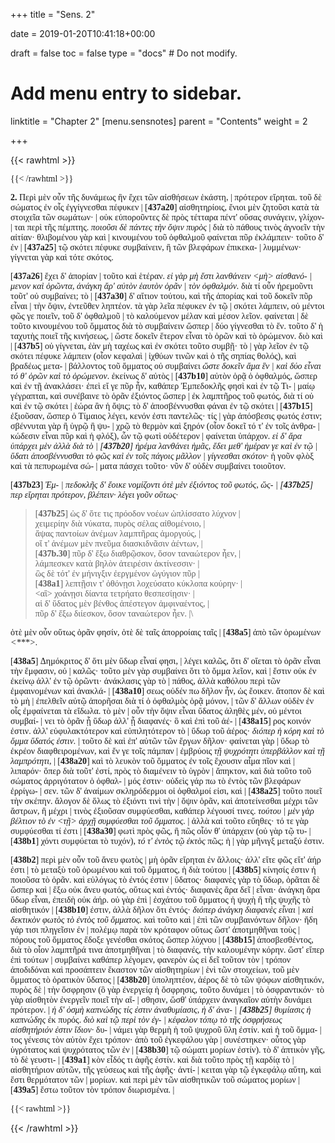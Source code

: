 +++
title = "Sens. 2"

date = 2019-01-20T10:41:18+00:00

draft = false
toc = false
type = "docs"  # Do not modify.

# Add menu entry to sidebar.
linktitle = "Chapter 2"
[menu.sensnotes]
  parent = "Contents"
  weight = 2

+++

{{< rawhtml >}}
  <div style="font-family: GFS-Neohellenic, Open-Sans;">
{{< /rawhtml >}}

**2.** Περὶ μὲν οὖν τῆς δυνάμεως ἣν ἔχει τῶν αἰσθήσεων ἑκάστη, |
πρότερον εἴρηται. τοῦ δὲ σώματος ἐν οἷς ἐγγίγνεσθαι πέφυκεν |
[**437a20**] αἰσθητηρίοις, ἔνιοι μὲν ζητοῦσι κατὰ τὰ στοιχεῖα τῶν σωμάτων· |
οὐκ εὐποροῦντες δὲ πρὸς τέτταρα πέντ' οὔσας συνάγειν, γλίχον- |
ται περὶ τῆς πέμπτης. <dfn data-info="ποιοῦσι δὲ τὴν ὄψιν πάντες πυρὸς β(Be P) : ποιοῦσι δὲ πάντες τὴν ὄψιν πυρὸς α">ποιοῦσι δὲ πάντες τὴν ὄψιν πυρὸς</dfn> |
διὰ τὸ πάθους τινὸς ἀγνοεῖν τὴν αἰτίαν· θλιβομένου γὰρ καὶ |
κινουμένου τοῦ ὀφθαλμοῦ φαίνεται πῦρ ἐκλάμπειν· τοῦτο δ' ἐν |
[**437a25**] τῷ σκότει πέφυκε συμβαίνειν, ἢ τῶν βλεφάρων ἐπικεκα- |
λυμμένων· γίγνεται γὰρ καὶ τότε σκότος.

[**437a26**]                      ἔχει δ' ἀπορίαν |
τοῦτο καὶ ἑτέραν. <dfn data-info="λανθάνειν αἰσθανόμενον : λανθάνειν αὑτὸν αἰσθανόμενον coni. Förster, cf. Alex(P) (16,8ff.) : λανθάνειν μὴ αἰσθανόμενον coni. Ross | ὁρῶντα ὁρώμενόν τι E Cc λ Guil. (uidentem uisibile quid) Siwek Bloch : ὁρῶντα U η Alex(P) Förster Ross : ὁρῶντα τὰ ὁρώμενα Ca V N v : ὁρῶντα ὁρῴη μὲν ἄντια β (Be P (sed γρ. ὁρώμένον τι in marg.)">εἰ γὰρ μὴ ἔστι λανθάνειν <μὴ> αἰσθανό- |
μενον καὶ ὁρῶντα, ἀνάγκη ἄρ' αὐτὸν ἑαυτὸν ὁρᾶν |
τὸν ὀφθαλμόν.</dfn> διὰ τί οὖν ἠρεμοῦντι τοῦτ' οὐ συμβαίνει; τὸ |
[**437a30**] δ' αἴτιον τούτου, καὶ τῆς ἀπορίας καὶ τοῦ δοκεῖν πῦρ εἶναι |
τὴν ὄψιν, ἐντεῦθεν ληπτέον. τὰ γὰρ λεῖα πέφυκεν ἐν τῷ |
σκότει λάμπειν, οὐ μέντοι φῶς γε ποιεῖν, τοῦ δ' ὀφθαλμοῦ |
τὸ καλούμενον μέλαν καὶ μέσον λεῖον. φαίνεται |
δὲ τοῦτο κινουμένου τοῦ ὄμματος διὰ τὸ συμβαίνειν ὥσπερ |
δύο γίγνεσθαι τὸ ἕν. τοῦτο δ' ἡ ταχυτὴς ποιεῖ τῆς κινήσεως, |
ὥστε δοκεῖν ἕτερον εἶναι τὸ ὁρῶν καὶ τὸ ὁρώμενον. διὸ καὶ |
[**437b5**] οὐ γίγνεται, ἐὰν μὴ ταχέως καὶ ἐν σκότει τοῦτο συμβῇ· τὸ |
γὰρ λεῖον ἐν τῷ σκότει πέφυκε λάμπειν (οἷον κεφαλαὶ |
ἰχθύων τινῶν καὶ ὁ τῆς σηπίας θολός), καὶ βραδέως μετα- |
βάλλοντος τοῦ ὄμματος οὐ συμβαίνει <dfn data-info="ὥστε δοκεῖν ἅμα ἓν καὶ δύο εἶναι τό ὁρῶν καὶ τὸ ὁρώμενον β(Be P Γ2) : ὥστε δοκεῖν ἅμα ἓν καὶ
δύο εἶναι τό θ’ ὁρῶν καὶ τὸ ὁρώμενον α">ὥστε δοκεῖν ἅμα ἓν |
καὶ δύο εἶναι τό θ' ὁρῶν καὶ τὸ ὁρώμενον</dfn>. ἐκείνως δ' αὐτὸς |
[**437b10**] αὑτὸν ὁρᾷ ὁ ὀφθαλμός, ὥσπερ καὶ ἐν τῇ ἀνακλάσει· ἐπεὶ
εἴ γε πῦρ ἦν, καθάπερ Ἐμπεδοκλῆς φησὶ καὶ ἐν τῷ Τι- |
μαίῳ γέγραπται, καὶ συνέβαινε τὸ ὁρᾶν ἐξιόντος ὥσπερ |
ἐκ λαμπτῆρος τοῦ φωτός, διὰ τί οὐ καὶ ἐν τῷ σκότει |
ἑώρα ἂν ἡ ὄψις; τὸ δ' ἀποσβέννυσθαι φάναι ἐν τῷ σκότει |
[**437b15**] ἐξιοῦσαν, ὥσπερ ὁ Τίμαιος λέγει, κενόν ἐστι παντελῶς· τίς |
γὰρ ἀπόσβεσις φωτός ἐστιν; σβέννυται γὰρ ἢ ὑγρῷ ἢ ψυ- |
χρῷ τὸ θερμὸν καὶ ξηρόν (οἷον δοκεῖ τό τ' ἐν τοῖς ἀνθρα- |
κώδεσιν εἶναι πῦρ καὶ ἡ φλόξ), ὧν τῷ φωτὶ οὐδέτερον |
φαίνεται ὑπάρχον. <dfn data-info="εἰ δ’ ἄρα ὑπάρχει μὲν ἀλλὰ διὰ τὸ ἠρέμα λανθάνει ἡμᾶς, ἔδει μεθ’ ἡμέραν τε ἐν τῷ ὕδατι ἀποσβέννυσθαι τὸ φῶς καὶ ἐν τοῖς πάγοις μᾶλλον γίγνεσθαι σκότον β(Be P) : εἰ δ’ ἄρα ὑπάρχει
μὲν ἀλλὰ διὰ τὸ ἠρέμα λανθάνει ἡμᾶς, ἔδει μεθ’ ἡμέραν τε καὶ ἐν τῷ ὕδατι ἀποσβέννυσθαι τὸ φῶς καὶ ἐν τοῖς πάγοις μᾶλλον γίγνεσθαι σκότον α">εἰ δ' ἄρα ὑπάρχει μὲν ἀλλὰ διὰ τὸ |
[**437b20**] ἠρέμα λανθάνει ἡμᾶς, ἔδει μεθ' ἡμέραν γε καὶ ἐν τῷ |
ὕδατι ἀποσβέννυσθαι τὸ φῶς καὶ ἐν τοῖς πάγοις μᾶλλον |
γίγνεσθαι σκότον·</dfn> ἡ γοῦν φλὸξ καὶ τὰ πεπυρωμένα σώ- |
ματα πάσχει τοῦτο· νῦν δ' οὐδὲν συμβαίνει τοιοῦτον.

[**437b23**] <dfn data-info="Ἐμπεδοκλῆς δ’ ἔοικε νομίζοντι τότε μὲν ἐξιόντος τοῦ φωτός, ὥσπερ εἴρηται πρότερον, βλέπειν· λέγει γοῦν β(Be P) : Ἐμπεδοκλῆς δ’ ἔοικε νομίζοντι τὸ μὲν ἐξιόντος τοῦ φωτός, ὥσπερ εἴρηται πρότερον, βλέπειν· λέγει γοῦν οὕτως E Cc  : Ἐμπεδοκλῆς δ’ ἔοικε νομίζοντι ὁτὲ μὲν ἐξιόντος τοῦ φωτός, ὥσπερ εἴρηται πρότερον, βλέπειν· λέγει γοῦν οὕτως γ edd.">Ἐμ- |
πεδοκλῆς δ' ἔοικε νομίζοντι ὁτὲ μὲν ἐξιόντος τοῦ φωτός, ὥς- |
[**437b25**] περ εἴρηται πρότερον, βλέπειν· λέγει γοῦν οὕτως·</dfn>

> [**437b25**] ὡς δ' ὅτε τις πρόοδον νοέων ὡπλίσσατο λύχνον |\
>    χειμερίην διὰ νύκατα, πυρὸς σέλας αἰθομένοιο, |\
>    ἅψας παντοίων ἀνέμων λαμπτῆρας ἀμοργούς, |\
>    οἵ τ' ἀνέμων μὲν πνεῦμα διασκιδνᾶσιν ἀέντων, |\
> [**437b.30**] πῦρ δ' ἔξω διαθρῷσκον, ὅσον ταναώτερον ἦεν, |\
>    λάμπεσκεν κατὰ βηλὸν ἀτειρέσιν ἀκτίνεσσιν· |\
>    ὣς δὲ τότ' ἐν μήνιγξιν ἐεργμένον ὠγύγιον πῦρ |\
> [**438a1**] λεπτῇσιν τ' ὀθόνῃσι λοχεύσατο κύκλοπα κούρην· |\
>    <αἳ> χοάνῃσι δίαντα τετρήατο θεσπεσίῃσιν· |\
>    αἱ δ' ὕδατος μὲν βένθος ἀπέστεγον ἀμφιναέντος, |\
>    πῦρ δ' ἔξω διίεσκον, ὅσον ταναώτερον ἦεν. |\

ὁτὲ μὲν οὖν οὕτως ὁρᾶν φησίν, ὁτὲ δὲ ταῖς ἀπορροίαις ταῖς |
[**438a5**] ἀπὸ τῶν ὁρωμένων <dfn data-info="post ὁρωμένων esse lacunam censet Bloch"><***>.</dfn>

[**438a5**] Δημόκριτος δ' ὅτι μὲν ὕδωρ εἶναί φησι, |
λέγει καλῶς, ὅτι δ' οἴεται τὸ ὁρᾶν εἶναι τὴν ἔμφασιν, οὐ |
καλῶς· τοῦτο μὲν γὰρ συμβαίνει ὅτι τὸ ὄμμα λεῖον, καὶ |
ἔστιν οὐκ ἐν ἐκείνῳ ἀλλ' ἐν τῷ ὁρῶντι· ἀνάκλασις γὰρ τὸ |
πάθος, ἀλλὰ καθόλου περὶ τῶν ἐμφαινομένων καὶ ἀνακλά- |
[**438a10**] σεως οὐδέν πω δῆλον ἦν, ὡς ἔοικεν. ἄτοπον δὲ καὶ τὸ μὴ |
ἐπελθεῖν αὐτῷ ἀπορῆσαι διὰ τί ὁ ὀφθαλμὸς ὁρᾷ μόνον, |
τῶν δ' ἄλλων οὐδὲν ἐν οἷς ἐμφαίνεται τὰ εἴδωλα. τὸ μὲν |
οὖν τὴν ὄψιν εἶναι ὕδατος ἀληθὲς μέν, οὐ μέντοι συμβαί- |
νει τὸ ὁρᾶν ᾗ ὕδωρ ἀλλ' ᾗ διαφανές· ὃ καὶ ἐπὶ τοῦ ἀέ- |
[**438a15**] ρος κοινόν ἐστιν. ἀλλ' εὐφυλακτότερον καὶ εὐπιλητότερον τὸ |
ὕδωρ τοῦ ἀέρος· <dfn data-info="διόπερ καὶ ἡ κόρη καὶ τὸ ὄμμα ὕδατός ἐστιν β(Be P) : διόπερ ἡ κόρη καὶ τὸ ὄμμα ὕδατός ἐστιν α">διόπερ ἡ κόρη καὶ τὸ ὄμμα ὕδατός ἐστιν.</dfn> |
τοῦτο δὲ καὶ ἐπ' αὐτῶν τῶν ἔργων δῆλον· φαίνεται γὰρ |
ὕδωρ τὸ ἐκρέον διαφθειρομένων, καὶ ἔν γε τοῖς πάμπαν |
ἐμβρύοις <dfn data-info="τῇ ψυχρότητι ὑπερβάλλον ἐστι καὶ τῇ λαμπρότητι β(Be P) : τῇ ψυχρότητι ὑπερβάλλον καὶ τῇ λαμπρότητι E Cc : τῇ ψυχρότητι καὶ τῇ λαμπρότητι ἐστι U : τῇ ψυχρότητι καὶ τῇ λαμπρότητι ὑπερβάλλον ἐστι γ : τῇ λαμπρότητι ὑπερβάλλον ἐστι καὶ τῇ στιλπνότητι λ : φησι τῇ τε ψυχρότητι καὶ τῇ λαμπρότητι ὑπερβαλλεῖν τὸ ἐν τοῖς ὀφθαλμοῖς ὑγρὸν Alex(C) (27.9-10)">τῇ ψυχρότητι ὑπερβάλλον καὶ τῇ λαμπρότητι,</dfn> |
[**438a20**] καὶ τὸ λευκὸν τοῦ ὄμματος ἐν τοῖς ἔχουσιν αἷμα πῖον καὶ |
λιπαρόν· ὅπερ διὰ τοῦτ' ἐστί, πρὸς τὸ διαμένειν τὸ ὑγρὸν |
ἄπηκτον, καὶ διὰ τοῦτο τοῦ σώματος ἀρριγότατον ὁ ὀφθαλ- |
μός ἐστιν· οὐδεὶς γάρ πω τὸ ἐντὸς τῶν βλεφάρων ἐρρίγω- |
σεν. τῶν δ' ἀναίμων σκληρόδερμοι οἱ ὀφθαλμοί εἰσι, καὶ |
[**438a25**] τοῦτο ποιεῖ τὴν σκέπην. ἄλογον δὲ ὅλως τὸ ἐξιόντι τινὶ τὴν |
ὄψιν ὁρᾶν, καὶ ἀποτείνεσθαι μέχρι τῶν ἄστρων, ἢ μέχρι |
τινὸς ἐξιοῦσαν συμφύεσθαι, καθάπερ λέγουσί τινες. <dfn data-info="τούτου μὲν γὰρ βέλτιον τὸ ἐν ἀρχῇ συμφύεσθαι τοῦ ὄμματος α Alex(L) (32.8-9) : τούτου μὲν γὰρ βέλτιον τὸ ἐπ’ ἀρχῇ συμφύεσθαι τοῦ ὄμματος β(Be P) : τούτου μὲν γὰρ βέλτιον τὸ ἐν τῇ ἀρχῇ συμφύεσθαι τοῦ ὄμματος coni. Beare">τούτου |
μὲν γὰρ βέλτιον τὸ ἐν <τῇ> ἀρχῇ συμφύεσθαι τοῦ ὄμματος.</dfn> |
ἀλλὰ καὶ τοῦτο εὔηθες· τό τε γὰρ συμφύεσθαι τί ἐστι |
[**438a30**] φωτὶ πρὸς φῶς, ἢ πῶς οἷόν θ' ὑπάρχειν (οὐ γὰρ τῷ τυ- |
[**438b1**] χόντι συμφύεται τὸ τυχόν), <dfn data-info="τό τ’ ἐντὸς τῷ ἐκτὸς E Cc λ : τῷ τ’ ἐκτὸς τὸ ἐντὸς β(Be P) : τῷ τ’ ἐντὸς τὸ ἐκτὸς ε A N : τό δ’ ἐντὸς τῷ ἐκτὸς Beare : προσαπορεῖ καὶ πῶς τῇ κόρῃ καὶ τῷ ἐν αὐτῇ φωτὶ τὸ ἐκτὸς φῶς συμφυέται. πῶς γὰρ τὸ ἐντὸς τῆς ὄψεως τῷ ἐκτὸς φωτὶ συμφύεται; Alex(P) (33.26-34.1)">τό τ' ἐντὸς τῷ ἐκτὸς</dfn> πῶς; ἡ |
γὰρ μῆνιγξ μεταξύ ἐστιν.

[**438b2**]                περὶ μὲν οὖν τοῦ ἄνευ φωτὸς |
μὴ ὁρᾶν εἴρηται ἐν ἄλλοις· ἀλλ' εἴτε φῶς εἴτ' ἀήρ ἐστι |
τὸ μεταξὺ τοῦ ὁρωμένου καὶ τοῦ ὄμματος, ἡ διὰ τούτου |
[**438b5**] κίνησίς ἐστιν ἡ ποιοῦσα τὸ ὁρᾶν. καὶ εὐλόγως τὸ ἐντός ἐστιν |
ὕδατος· διαφανὲς γὰρ τὸ ὕδωρ, ὁρᾶται δὲ ὥσπερ καὶ |
ἔξω οὐκ ἄνευ φωτός, οὕτως καὶ ἐντός· διαφανὲς ἄρα δεῖ |
εἶναι· ἀνάγκη ἄρα ὕδωρ εἶναι, ἐπειδὴ οὐκ ἀήρ. οὐ γὰρ ἐπὶ |
ἐσχάτου τοῦ ὄμματος ἡ ψυχὴ ἢ τῆς ψυχῆς τὸ αἰσθητικόν |
[**438b10**] ἐστιν, ἀλλὰ δῆλον ὅτι ἐντός· <dfn data-info="διόπερ ἀνάγκη διαφανὲς εἶναι καὶ δεκτικὸν φωτὸς τὸ ἐντὸς τοῦ ὄμματος α : διόπερ ἀνάγκη διαφανὲς εἶναι δεκτικὸν φωτὸς τὸ ἐντὸς τοῦ ὄμματος Be">διόπερ ἀνάγκη διαφανὲς εἶναι |
καὶ δεκτικὸν φωτὸς τὸ ἐντὸς τοῦ ὄμματος.</dfn> καὶ τοῦτο καὶ |
ἐπὶ τῶν συμβαινόντων δῆλον· ἤδη γάρ τισι πληγεῖσιν ἐν |
πολέμῳ παρὰ τὸν κρόταφον οὕτως ὥστ' ἀποτμηθῆναι τοὺς |
πόρους τοῦ ὄμματος ἔδοξε γενέσθαι σκότος ὥσπερ λύχνου |
[**438b15**] ἀποσβεσθέντος, διὰ τὸ οἷον λαμπτῆρά τινα ἀποτμηθῆναι |
τὸ διαφανές, τὴν καλουμένην κόρην. ὥστ' εἴπερ ἐπὶ τούτων |
συμβαίνει καθάπερ λέγομεν, φανερὸν ὡς εἰ δεῖ τοῦτον τὸν |
τρόπον ἀποδιδόναι καὶ προσάπτειν ἕκαστον τῶν αἰσθητηρίων |
ἑνὶ τῶν στοιχείων, τοῦ μὲν ὄμματος τὸ ὁρατικὸν ὕδατος |
[**438b20**] ὑποληπτέον, ἀέρος δὲ τὸ τῶν ψόφων αἰσθητικόν, πυρὸς δὲ |
τὴν ὄσφρησιν (ὃ γὰρ ἐνεργείᾳ ἡ ὄσφρησις, τοῦτο δυνάμει |
τὸ ὀσφραντικόν· τὸ γὰρ αἰσθητὸν ἐνεργεῖν ποιεῖ τὴν αἴ- |
σθησιν, ὥσθ' ὑπάρχειν ἀναγκαῖον αὐτὴν δυνάμει πρότερον. |
<dfn data-info="ἡ δ’ ὀσμὴ καπνώδης τίς ἐστιν ἀναθυμίασις, ἡ δ’ ἀναθυμίασις ἡ καπνώδης ἐκ πυρός α Alex(P) (38.5-6: ἡ δὲ τοιαύτη ἀναθυμίασις πυρώδης τε καὶ ἐκ πυρός) : ἡ δ’ ὀσμὴ καπνώδης τίς ἐστιν
ἀναθυμίασις, ἡ δ’ ἀναθυμίασις ἡ καπνώδης ἔμπυρος β(Be P)">ἡ δ' ὀσμὴ καπνώδης τίς ἐστιν ἀναθυμίασις, ἡ δ' ἀνα- |
[**438b25**] θυμίασις ἡ καπνώδης</dfn> ἐκ πυρός. <dfn data-info="τῷ περὶ τὸν ἐγκέφαλον τόπῳ E Cc λ μ : περὶ τὸν ἐγκέφαλον τῷ τόπῳ β(Be P) ε Α π | τὸ τῆς ὀσφρήσεως a : τῷ τῆς ὀσφρήσεως β(Be P) | αἰσθητήριόν ἐστιν ἴδιον E Cc λ U η : ἴδιον αἰσθητήριόν ἐστι β(Be P) Ca A π : αἰσθητήρίον ἴδιον ἐστὶ μ">διὸ καὶ τῷ περὶ τὸν ἐγ- |
κέφαλον τόπῳ τὸ τῆς ὀσφρήσεως αἰσθητήριόν ἐστιν ἴδιον·</dfn> δυ- |
νάμει γὰρ θερμὴ ἡ τοῦ ψυχροῦ ὕλη ἐστίν. καὶ ἡ τοῦ ὄμμα- |
τος γένεσις τὸν αὐτὸν ἔχει τρόπον· ἀπὸ τοῦ ἐγκεφάλου γὰρ |
συνέστηκεν· οὗτος γὰρ ὑγρότατος καὶ ψυχρότατος τῶν ἐν |
[**438b30**] τῷ σώματι μορίων ἐστίν). τὸ δ' ἁπτικὸν γῆς, τὸ δὲ γευστι- |
[**439a1**] κὸν εἶδός τι ἁφῆς ἐστίν. καὶ διὰ τοῦτο πρὸς τῇ καρδίᾳ τὸ |
αἰσθητήριον αὐτῶν, τῆς γεύσεως καὶ τῆς ἁφῆς· ἀντί- |
κειται γὰρ τῷ ἐγκεφάλῳ αὕτη, καὶ ἔστι θερμότατον τῶν |
μορίων. καὶ περὶ μὲν τῶν αἰσθητικῶν τοῦ σώματος μορίων |
[**439a5**] ἔστω τοῦτον τὸν τρόπον διωρισμένα. |

{{< rawhtml >}}
  </div>
{{< /rawhtml >}}
